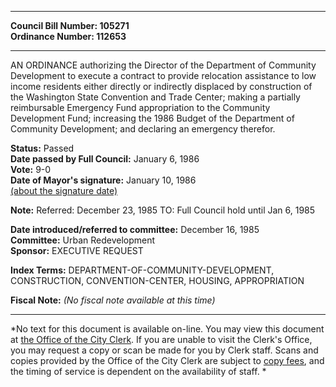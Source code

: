 * * * * *  
  
**Council Bill Number: [](#h0)[](#h2)105271**   
**Ordinance Number: 112653**  
  
* * * * *  
  
AN ORDINANCE authorizing the Director of the Department of Community Development to execute a contract to provide relocation assistance to low income residents either directly or indirectly displaced by construction of the Washington State Convention and Trade Center; making a partially reimbursable Emergency Fund appropriation to the Community Development Fund; increasing the 1986 Budget of the Department of Community Development; and declaring an emergency therefor.  
  
**Status:** Passed   
**Date passed by Full Council:** January 6, 1986   
**Vote:** 9-0   
**Date of Mayor's signature:** January 10, 1986   
[(about the signature date)](/~public/approvaldate.htm)   
  
**Note:** Referred: December 23, 1985 TO: Full Council hold until Jan 6, 1985  
  
  
**Date introduced/referred to committee:** December 16, 1985   
**Committee:** Urban Redevelopment   
**Sponsor:** EXECUTIVE REQUEST   
  
**Index Terms:** DEPARTMENT-OF-COMMUNITY-DEVELOPMENT, CONSTRUCTION, CONVENTION-CENTER, HOUSING, APPROPRIATION  
  
**Fiscal Note:** *(No fiscal note available at this time)*  
  
* * * * *  
  
*No text for this document is available on-line. You may view this document at [the Office of the City Clerk](http://www.seattle.gov/leg/clerk/contactUs.htm). If you are unable to visit the Clerk's Office, you may request a copy or scan be made for you by Clerk staff. Scans and copies provided by the Office of the City Clerk are subject to [copy fees](http://clerk.seattle.gov/~public/clerkfees.htm), and the timing of service is dependent on the availability of staff. *  
  
  
